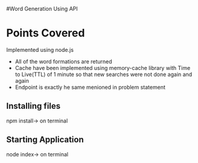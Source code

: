 #Word Generation Using API

# Points Covered

Implemented using node.js

* All of the word formations are returned
* Cache have been implemented using memory-cache library with Time to Live(TTL) of 1 minute so that new searches were not done again and again
* Endpoint is exactly he same menioned in problem statement

## Installing files

npm install-> on terminal

## Starting Application

node index-> on terminal
